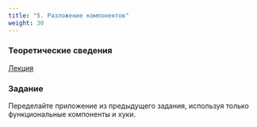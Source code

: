 ```yaml
---
title: "5. Разложение компонентов"
weight: 30
---
```


### Теоретические сведения

<a target="_blank" rel="noopener noreferrer" href="../../slides/react-in-component.html">Лекция</a>

### Задание

Переделайте приложение из предыдущего задания, используя только функциональные компоненты и хуки.